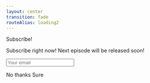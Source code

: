 ```yaml
---
layout: center
transition: fade
routeAlias: loading2
---
```


<style scoped>
.slidev-layout {
    background: #0002;
}
</style>

<div class="bg-white shadow-xl ring-1 ring-black ring-opacity-5 rounded px-[15ch] py-[12ex]  text-center">

<p class="font-size-9 font-bold mb-[4rem]!">Subscribe!</p>

<p>
<div class="max-w-[45ch]">
  Subscribe right now! Next episode will be released soon!
</div>
</p>

<input class="border-2 px-3 py-3 font-size-5 my-4" type="text" placeholder="Your email" />

<br>

<p>

<Link to="loading3" class="font-size-3 px-2 py-1 bg-slate-100 text-slate-800 font-bold rounded border-none! mx-2">No thanks</Link>
<Link to="loading3" class="font-size-7 px-4 py-2 bg-slate-800 text-slate-100 font-bold rounded border-none! mx-2">Sure</Link>

</p>

</div>
